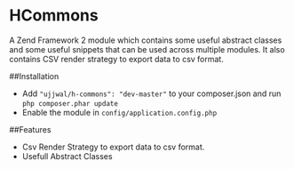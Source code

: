 HCommons
========

A Zend Framework 2 module which contains some useful abstract classes and some useful snippets that can be used across multiple modules. It also contains CSV render strategy to export data to csv format.

##Installation
* Add `"ujjwal/h-commons": "dev-master"` to your composer.json and run `php composer.phar update`
* Enable the module in `config/application.config.php`


##Features
* Csv Render Strategy to export data to csv format.
* Usefull Abstract Classes
